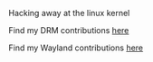Hacking away at the linux kernel

Find my DRM contributions [here](https://gitlab.freedesktop.org/drm/misc/kernel/-/commits/drm-misc-next?search=Tejas+Vipin)

Find my Wayland contributions [here](https://gitlab.freedesktop.org/wayland/wayland/-/commits/main?search=meltq)
